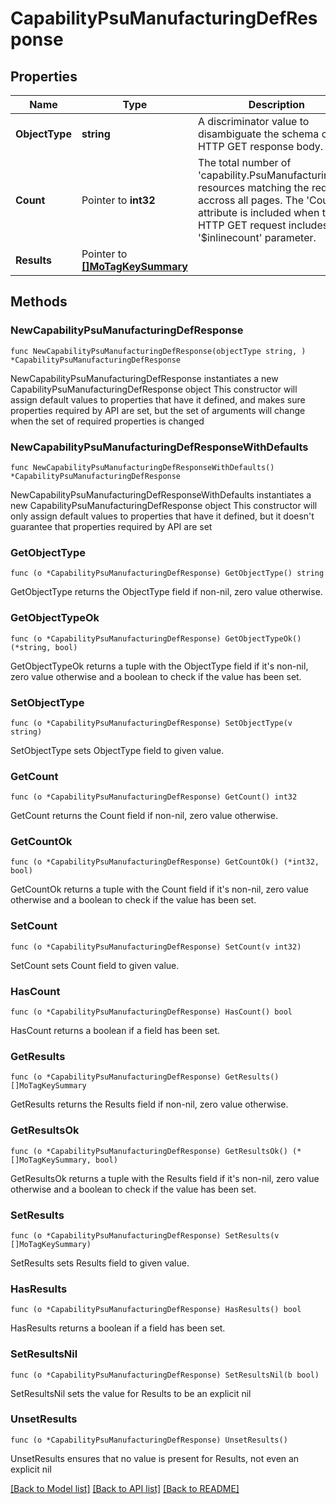 # CapabilityPsuManufacturingDefResponse

## Properties

Name | Type | Description | Notes
------------ | ------------- | ------------- | -------------
**ObjectType** | **string** | A discriminator value to disambiguate the schema of a HTTP GET response body. | 
**Count** | Pointer to **int32** | The total number of &#39;capability.PsuManufacturingDef&#39; resources matching the request, accross all pages. The &#39;Count&#39; attribute is included when the HTTP GET request includes the &#39;$inlinecount&#39; parameter. | [optional] 
**Results** | Pointer to [**[]MoTagKeySummary**](mo.TagKeySummary.md) |  | [optional] 

## Methods

### NewCapabilityPsuManufacturingDefResponse

`func NewCapabilityPsuManufacturingDefResponse(objectType string, ) *CapabilityPsuManufacturingDefResponse`

NewCapabilityPsuManufacturingDefResponse instantiates a new CapabilityPsuManufacturingDefResponse object
This constructor will assign default values to properties that have it defined,
and makes sure properties required by API are set, but the set of arguments
will change when the set of required properties is changed

### NewCapabilityPsuManufacturingDefResponseWithDefaults

`func NewCapabilityPsuManufacturingDefResponseWithDefaults() *CapabilityPsuManufacturingDefResponse`

NewCapabilityPsuManufacturingDefResponseWithDefaults instantiates a new CapabilityPsuManufacturingDefResponse object
This constructor will only assign default values to properties that have it defined,
but it doesn't guarantee that properties required by API are set

### GetObjectType

`func (o *CapabilityPsuManufacturingDefResponse) GetObjectType() string`

GetObjectType returns the ObjectType field if non-nil, zero value otherwise.

### GetObjectTypeOk

`func (o *CapabilityPsuManufacturingDefResponse) GetObjectTypeOk() (*string, bool)`

GetObjectTypeOk returns a tuple with the ObjectType field if it's non-nil, zero value otherwise
and a boolean to check if the value has been set.

### SetObjectType

`func (o *CapabilityPsuManufacturingDefResponse) SetObjectType(v string)`

SetObjectType sets ObjectType field to given value.


### GetCount

`func (o *CapabilityPsuManufacturingDefResponse) GetCount() int32`

GetCount returns the Count field if non-nil, zero value otherwise.

### GetCountOk

`func (o *CapabilityPsuManufacturingDefResponse) GetCountOk() (*int32, bool)`

GetCountOk returns a tuple with the Count field if it's non-nil, zero value otherwise
and a boolean to check if the value has been set.

### SetCount

`func (o *CapabilityPsuManufacturingDefResponse) SetCount(v int32)`

SetCount sets Count field to given value.

### HasCount

`func (o *CapabilityPsuManufacturingDefResponse) HasCount() bool`

HasCount returns a boolean if a field has been set.

### GetResults

`func (o *CapabilityPsuManufacturingDefResponse) GetResults() []MoTagKeySummary`

GetResults returns the Results field if non-nil, zero value otherwise.

### GetResultsOk

`func (o *CapabilityPsuManufacturingDefResponse) GetResultsOk() (*[]MoTagKeySummary, bool)`

GetResultsOk returns a tuple with the Results field if it's non-nil, zero value otherwise
and a boolean to check if the value has been set.

### SetResults

`func (o *CapabilityPsuManufacturingDefResponse) SetResults(v []MoTagKeySummary)`

SetResults sets Results field to given value.

### HasResults

`func (o *CapabilityPsuManufacturingDefResponse) HasResults() bool`

HasResults returns a boolean if a field has been set.

### SetResultsNil

`func (o *CapabilityPsuManufacturingDefResponse) SetResultsNil(b bool)`

 SetResultsNil sets the value for Results to be an explicit nil

### UnsetResults
`func (o *CapabilityPsuManufacturingDefResponse) UnsetResults()`

UnsetResults ensures that no value is present for Results, not even an explicit nil

[[Back to Model list]](../README.md#documentation-for-models) [[Back to API list]](../README.md#documentation-for-api-endpoints) [[Back to README]](../README.md)



